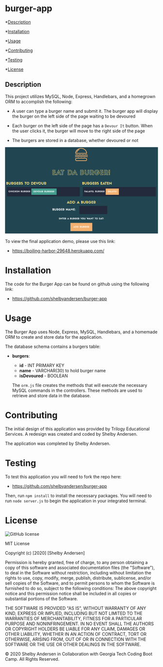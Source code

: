 # burger-app

\*[Description](#Description)

\*[Installation](#Installation)

\*[Usage](#Usage)

\*[Contributing](#Contributing)

\*[Testing](#Testing)

\*[License](#License)

## Description

This project utilizes MySQL, Node, Express, Handlebars, and a homegrown ORM to accomplish the following:

- A user can type a burger name and submit it. The burger app will display the burger on the left side of the page waiting to be devoured

- Each burger on the left side of the page has a `Devour It` button. When the user clicks it, the burger will move to the right side of the page

- The burgers are stored in a database, whether devoured or not

![Burger App](./public/assets/burger-app.png)

To view the final application demo, please use this link:

- https://boiling-harbor-29648.herokuapp.com/

# Installation

The code for the Burger App can be found on github using the following link:

- https://github.com/shelbyandersen/burger-app

# Usage

The Burger App uses Node, Express, MySQL, Handlebars, and a homemade ORM to create and store data for the application.

The database schema contains a burgers table:

- **burgers**:

  - **id** - INT PRIMARY KEY
  - **name** - VARCHAR(30) to hold burger name
  - **isDevoured** - BOOLEAN

  The `orm.js` file creates the methods that will execute the necessary MySQL commands in the controllers. These methods are used to retrieve and store data in the database.

# Contributing

The initial design of this application was provided by Trilogy Educational Services. A redesign was created and coded by Shelby Andersen.

The application was completed by Shelby Andersen.

# Testing

To test this application you will need to fork the repo here:

- https://github.com/shelbyandersen/burger-app

Then, run `npm install` to install the necessary packages. You will need to run `node server.js` to begin the application in your integrated terminal.

# License

![GitHub license](https://img.shields.io/badge/license-MIT-blue.svg)

MIT License

Copyright (c) [2020] [Shelby Andersen]

Permission is hereby granted, free of charge, to any person obtaining a copy of this software and associated documentation files (the "Software"), to deal in the Software without restriction, including without limitation the rights to use, copy, modify, merge, publish, distribute, sublicense, and/or sell copies of the Software, and to permit persons to whom the Software is furnished to do so, subject to the following conditions: The above copyright notice and this permission notice shall be included in all copies or substantial portions of the Software.

THE SOFTWARE IS PROVIDED "AS IS", WITHOUT WARRANTY OF ANY KIND, EXPRESS OR IMPLIED, INCLUDING BUT NOT LIMITED TO THE WARRANTIES OF MERCHANTABILITY, FITNESS FOR A PARTICULAR PURPOSE AND NONINFRINGEMENT. IN NO EVENT SHALL THE AUTHORS OR COPYRIGHT HOLDERS BE LIABLE FOR ANY CLAIM, DAMAGES OR OTHER LIABILITY, WHETHER IN AN ACTION OF CONTRACT, TORT OR OTHERWISE, ARISING FROM, OUT OF OR IN CONNECTION WITH THE SOFTWARE OR THE USE OR OTHER DEALINGS IN THE SOFTWARE.

© 2020 Shelby Andersen in Collaboration with Georgia Tech Coding Boot Camp. All Rights Reserved.
